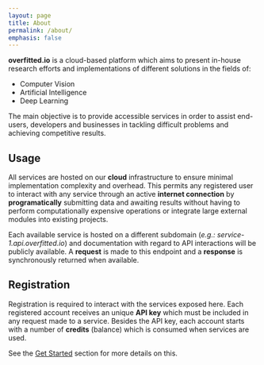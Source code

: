 ```yaml
---
layout: page
title: About
permalink: /about/
emphasis: false
---
```



**overfitted.io** is a cloud-based platform which aims to present in-house research efforts and implementations of different solutions in the fields of: 
* Computer Vision
* Artificial Intelligence
* Deep Learning

The main objective is to provide accessible services in order to assist end-users, developers and businesses in tackling difficult problems and achieving competitive results.

## Usage
All services are hosted on our **cloud** infrastructure to ensure minimal implementation complexity and overhead. This permits any registered user to interact with any service through an active **internet connection** by **programatically** submitting data and awaiting results without having to perform computationally expensive operations or integrate large external modules into existing projects.

Each available service is hosted on a different subdomain (*e.g.: service-1.api.overfitted.io*) and documentation with regard to API interactions will be publicly available. A **request** is made to this endpoint and a **response** is synchronously returned when available.
 

## Registration

Registration is required to interact with the services exposed here. Each registered account receives an unique **API key** which must be included in any request made to a service. Besides the API key, each account starts with a number of **credits** (balance) which is consumed when services are used.

See the [Get Started](/get-started) section for more details on this.
